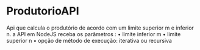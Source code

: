 # ProdutorioAPI
Api que calcula o produtório de acordo com um limite superior m e inferior n.
a API em NodeJS receba os parâmetros :
• limite inferior m
• limite superior n
• opção de método de execução: iterativa ou recursiva

